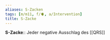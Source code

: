 ```yaml
---
aliases: S-Zacken
tags: [m/m11, f/🫀, a/Intervention]
title: S-Zacke
---
```

**S-Zacke**:: Jeder negative Ausschlag des [[QRS]]